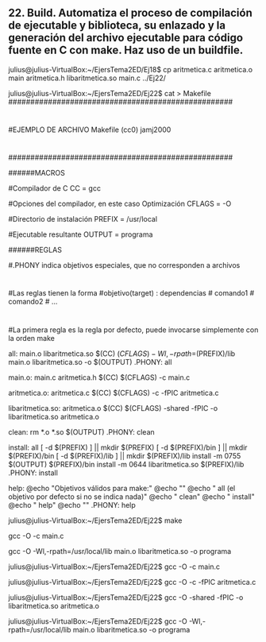 ## 22. Build. Automatiza el proceso de compilación de ejecutable y biblioteca, su enlazado y la generación del archivo ejecutable para código fuente en C con make. Haz uso de un buildfile.


julius@julius-VirtualBox:~/EjersTema2ED/Ej18$ cp aritmetica.c aritmetica.o main aritmetica.h libaritmetica.so main.c ../Ej22/


julius@julius-VirtualBox:~/EjersTema2ED/Ej22$ cat > Makefile
###################################################
#
#EJEMPLO DE ARCHIVO 	Makefile    (cc0) jamj2000
#
###################################################


######MACROS

#Compilador de C
CC     = gcc

#Opciones del compilador, en este caso Optimización
CFLAGS = -O

#Directorio de instalación
PREFIX = /usr/local

#Ejecutable resultante
OUTPUT = programa


######REGLAS

#.PHONY indica objetivos especiales, que no corresponden a archivos
#
#Las reglas tienen la forma
#objetivo(target) : dependencias
#<TAB>	comando1 
#<TAB>	comando2
#<TAB>	...
#
#La primera regla es la regla por defecto, puede invocarse simplemente con la orden make

all: main.o  libaritmetica.so
	$(CC) $(CFLAGS)  -Wl,-rpath=$(PREFIX)/lib  main.o  libaritmetica.so  -o  $(OUTPUT)
.PHONY: all


main.o: main.c  aritmetica.h
	$(CC) $(CFLAGS)  -c  main.c


aritmetica.o: aritmetica.c
	$(CC) $(CFLAGS)  -c  -fPIC  aritmetica.c


libaritmetica.so: aritmetica.o
	$(CC) $(CFLAGS)  -shared  -fPIC  -o  libaritmetica.so  aritmetica.o


clean:
	rm  *.o  *.so  $(OUTPUT)
.PHONY: clean


install: all
	[ -d $(PREFIX) ] || mkdir $(PREFIX)
	[ -d $(PREFIX)/bin ] || mkdir $(PREFIX)/bin
	[ -d $(PREFIX)/lib ] || mkdir $(PREFIX)/lib
	install -m 0755 $(OUTPUT) $(PREFIX)/bin
	install -m 0644 libaritmetica.so $(PREFIX)/lib
.PHONY: install


help:
	@echo "Objetivos válidos para make:"
	@echo ""
	@echo "  all (el objetivo por defecto si no se indica nada)"
	@echo "  clean"
	@echo "  install"
	@echo "  help"
	@echo ""
.PHONY: help


julius@julius-VirtualBox:~/EjersTema2ED/Ej22$ make


gcc -O  -c  main.c


gcc -O  -Wl,-rpath=/usr/local/lib  main.o  libaritmetica.so  -o  programa


julius@julius-VirtualBox:~/EjersTema2ED/Ej22$ gcc -O  -c  main.c


julius@julius-VirtualBox:~/EjersTema2ED/Ej22$ gcc -O  -c  -fPIC  aritmetica.c


julius@julius-VirtualBox:~/EjersTema2ED/Ej22$ gcc -O  -shared  -fPIC  -o  libaritmetica.so  aritmetica.o


julius@julius-VirtualBox:~/EjersTema2ED/Ej22$ gcc -O  -Wl,-rpath=/usr/local/lib  main.o  libaritmetica.so  -o  programa

